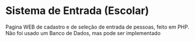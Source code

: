 # Sistema de Entrada (Escolar)

Pagina WEB de cadastro e de seleção de entrada de pessoas, feito em PHP. Não foi usado um Banco de Dados, mas pode ser implementado

